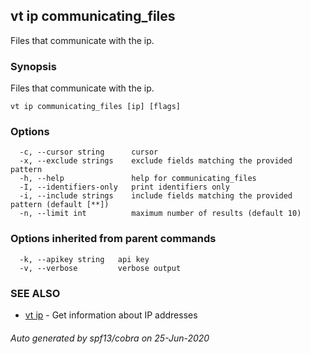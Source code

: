 ## vt ip communicating_files

Files that communicate with the ip.

### Synopsis

Files that communicate with the ip.

```
vt ip communicating_files [ip] [flags]
```

### Options

```
  -c, --cursor string      cursor
  -x, --exclude strings    exclude fields matching the provided pattern
  -h, --help               help for communicating_files
  -I, --identifiers-only   print identifiers only
  -i, --include strings    include fields matching the provided pattern (default [**])
  -n, --limit int          maximum number of results (default 10)
```

### Options inherited from parent commands

```
  -k, --apikey string   api key
  -v, --verbose         verbose output
```

### SEE ALSO

* [vt ip](vt_ip.md)	 - Get information about IP addresses

###### Auto generated by spf13/cobra on 25-Jun-2020
